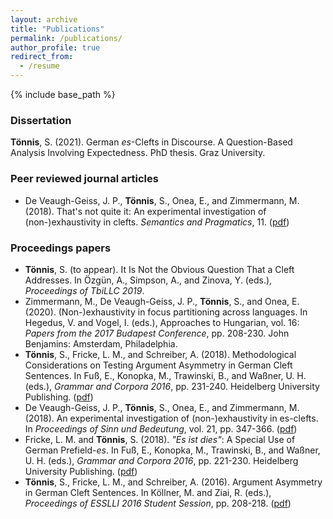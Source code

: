 ```yaml
---
layout: archive
title: "Publications"
permalink: /publications/
author_profile: true
redirect_from:
  - /resume
---
```


{% include base_path %}
### Dissertation
**Tönnis**, S. (2021). German *es*-Clefts in Discourse. A Question-Based Analysis Involving Expectedness. PhD thesis. Graz University.

### Peer reviewed journal articles
* De Veaugh-Geiss, J. P., **Tönnis**, S., Onea, E., and Zimmermann, M. (2018). That's not quite it: An experimental investigation of (non-)exhaustivity in clefts. *Semantics and Pragmatics*, 11. ([pdf](https://www.semprag.org/article/view/sp.11.3/pdf))


### Proceedings papers
* **Tönnis**, S. (to appear). It Is Not the Obvious Question That a Cleft Addresses. In Özgün, A., Simpson, A., and Zinova, Y. (eds.), *Proceedings of TbiLLC 2019*.
* Zimmermann, M., De Veaugh-Geiss, J. P., **Tönnis**, S., and Onea, E. (2020). (Non-)exhaustivity in focus partitioning across languages. In Hegedus, V. and Vogel, I. (eds.), Approaches to Hungarian, vol. 16: *Papers from the 2017 Budapest Conference*, pp. 208-230. John Benjamins: Amsterdam, Philadelphia.
* **Tönnis**, S., Fricke, L. M., and Schreiber, A. (2018). Methodological Considerations on Testing Argument Asymmetry in German Cleft Sentences. In Fuß, E., Konopka, M., Trawinski, B., and Waßner, U. H. (eds.), *Grammar and Corpora 2016*, pp. 231-240. Heidelberg University Publishing. ([pdf](https://library.oapen.org/viewer/web/viewer.html?file=/bitstream/handle/20.500.12657/29526/361-68-81164-3-10-20180607.pdf?sequence=1&isAllowed=y))
* De Veaugh-Geiss, J. P., **Tönnis**, S., Onea, E., and Zimmermann, M. (2018). An experimental investigation of (non-)exhaustivity in es-clefts. In *Proceedings of Sinn und Bedeutung*, vol. 21, pp. 347-366. ([pdf](https://ojs.ub.uni-konstanz.de/sub/index.php/sub/article/view/142/85))
* Fricke, L. M. and **Tönnis**, S. (2018). *"Es ist dies"*: A Special Use of German Prefield-*es*. In Fuß, E., Konopka, M., Trawinski, B., and Waßner, U. H. (eds.), *Grammar and Corpora 2016*, pp. 221-230. Heidelberg University Publishing. ([pdf](https://library.oapen.org/viewer/web/viewer.html?file=/bitstream/handle/20.500.12657/29526/361-68-81164-3-10-20180607.pdf?sequence=1&isAllowed=y))
* **Tönnis**, S., Fricke, L. M., and Schreiber, A. (2016). Argument Asymmetry in German Cleft Sentences. In Köllner, M. and Ziai, R. (eds.), *Proceedings of ESSLLI 2016 Student Session*, pp. 208-218. ([pdf](https://esslli2016.unibz.it/wp-content/uploads/2016/09/esslli-stus-2016-proceedings.pdf#page=208))

